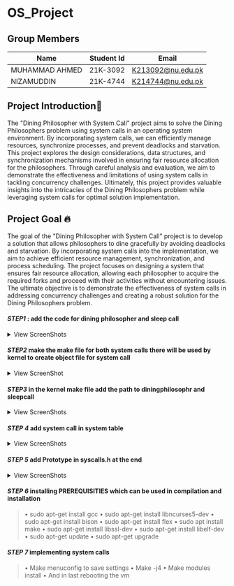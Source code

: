 # OS_Project

## Group Members
| Name  | Student Id | Email |
| ------------- | ------------- | ------------- |
| MUHAMMAD AHMED  | 21K-3092  | K213092@nu.edu.pk  |
| NIZAMUDDIN | 21K-4744  | K214744@nu.edu.pk  |

## Project Introduction👋

The "Dining Philosopher with System Call" project aims to solve the Dining Philosophers problem using system calls in an operating system environment. By incorporating system calls, we can efficiently manage resources, synchronize processes, and prevent deadlocks and starvation. This project explores the design considerations, data structures, and synchronization mechanisms involved in ensuring fair resource allocation for the philosophers. Through careful analysis and evaluation, we aim to demonstrate the effectiveness and limitations of using system calls in tackling concurrency challenges. Ultimately, this project provides valuable insights into the intricacies of the Dining Philosophers problem while leveraging system calls for optimal solution implementation.


## Project Goal 🔥

The goal of the "Dining Philosopher with System Call" project is to develop a solution that allows philosophers to dine gracefully by avoiding deadlocks and starvation. By incorporating system calls into the implementation, we aim to achieve efficient resource management, synchronization, and process scheduling. The project focuses on designing a system that ensures fair resource allocation, allowing each philosopher to acquire the required forks and proceed with their activities without encountering issues. The ultimate objective is to demonstrate the effectiveness of system calls in addressing concurrency challenges and creating a robust solution for the Dining Philosophers problem.

#### *STEP1* : add the code for dining philosopher and sleep call 
  <details>
  <summary>View ScreenShots</summary>
  
![image](https://github.com/MuhammadAhmed3092/OS_Project/assets/125905421/7a4cc832-28a3-4039-bedf-ddb34d52d982)
![image](https://github.com/MuhammadAhmed3092/OS_Project/assets/125905421/5c281ef7-a903-4a33-942b-a98d48cdaef7)
</details>

#### *STEP2* make the make file for both system calls there will be used by kernel to create object file for system call
<details>
  <summary>View ScreenShot</summary>
  
![image](https://github.com/MuhammadAhmed3092/OS_Project/assets/125905421/708e9102-354f-4485-9ba7-fa47373da790)

![image](https://github.com/MuhammadAhmed3092/OS_Project/assets/125905421/09b41e67-2839-4128-983b-28a2e13c3bda)
</details>

#### *STEP3* in the kernel make file add the path to diningphilosophr and sleepcall
<details>
  <summary>View ScreenShots</summary>

![image](https://github.com/MuhammadAhmed3092/OS_Project/assets/125905421/0bb6f058-f60c-4169-81d0-0abb34af3993)
</details>

#### *STEP 4* add system call in system table  
<details>
  <summary>View ScreenShots</summary>

 ![image](https://github.com/MuhammadAhmed3092/OS_Project/assets/125905421/f0cb621c-2173-4144-8830-27ceca46cc25)
</details>

#### *STEP 5* add Prototype in syscalls.h at the end
<details>
  <summary>View ScreenShots</summary>

![image](https://github.com/MuhammadAhmed3092/OS_Project/assets/125905421/de52e72b-d7dd-447a-a6ec-c7063287a851)
</details>

#### *STEP 6*   installing PREREQUISITIES which can be used in compilation and installation  
<blockquote>
• sudo apt-get install gcc  
• sudo apt-get install libncurses5-dev  
• sudo apt-get install bison  
• sudo apt-get install flex  
• sudo apt install make  
• sudo apt-get install libssl-dev  
• sudo apt-get install libelf-dev  
• sudo apt-get update  
• sudo apt-get upgrade
 </blockquote>

#### *STEP 7* implementing system calls  
<blockquote>
• Make menuconfig to save settings  
• Make -j4   
• Make modules install   
• And in last rebooting the vm  
</blockquote>

